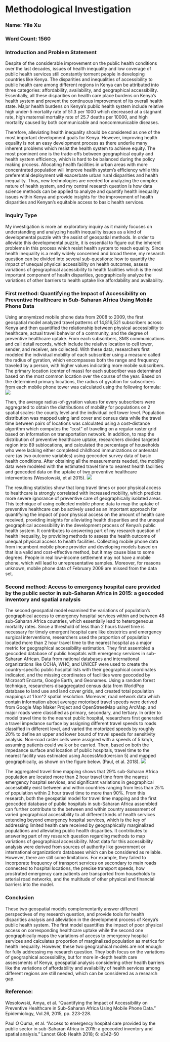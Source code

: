 # Methodological Investigation
### Name: Yile Xu 
### Word Count: 1560 

### Introduction and Problem Statement 
Despite of the considerable improvement on the public health conditions over the last decades, issues of health inequality and low coverage of public health services still constantly torment people in developing countries like Kenya. The disparities and inequalities of accessibility to public health care among different regions in Kenya can be attributed into three categories: affordability, availability, and geographical accessibility. Essentially, all these disparities on health care place burdens on Kenya’s health system and prevent the continuous improvement of its overall health state.  Major health burdens on Kenya’s public health system include relative high under-5 mortality rate of 51.3 per 1000 which decreased at a stagnant rate, high maternal mortality rate of 25.7 deaths per 10000, and high mortality caused by both communicable and noncommunicable diseases.

Therefore, alleviating health inequality should be considered as one of the most important development goals for Kenya. However, improving health equality is not an easy development process as there underlie many inherent problems which resist the health system to achieve equity. The most prominent one is the trade-offs between geographical equity and health system efficiency, which is hard to be balanced during the policy making process. Allocating health facilities in urban areas with more concentrated population will improve health system’s efficiency while this preferential deployment will exacerbate urban rural disparities and health inequality. Thus, new technologies are needed for analyzing the complex nature of health system, and my central research question is how data science methods can be applied to analyze and quantify health inequality issues within Kenya and provide insights for the improvement of health disparities and Kenyan’s equitable access to basic health services.

### Inquiry Type 
My investigation is more an exploratory inquiry as it mainly focuses on understanding and analyzing health inequality issues as a kind of developmental puzzle with the assist of geospatial methods. In order to alleviate this developmental puzzle, it is essential to figure out the inherent problems in this process which resist health system to reach equality.  Since health inequality is a really widely concerned and broad theme, my research question can be divided into several sub-questions: how to quantify the impact of unequal physical accessibility on health outcomes, assess variations of geographical accessibility to health facilities which is the most important component of health disparities, geographically analyze the variations of other barriers to health uptake like affordability and availability.  


### First method: Quantifying the Impact of Accessibility on Preventive Healthcare in Sub-Saharan Africa Using Mobile Phone Data 
Using anonymized mobile phone data from 2008 to 2009, the first geospatial model analyzed travel patterns of 14,816,521 subscribers across Kenya and then quantified the relationship between physical accessibility to healthcare, actual travel behavior of a community, and the degree of preventive healthcare uptake. From each subscribers, SMS communications and call detail records, which include the relative location to cell tower, sender, and receiver, are collected. With these data, researchers first modeled the individual mobility of each subscriber using a measure called the radius of gyration, which encompasses both the range and frequency traveled by a person, with higher values indicating more mobile subscribers. The primary location (center of mass) for each subscriber was determined based on the most common location over the course of the year. Based on the determined primary locations, the radius of gyration for subscribers from each mobile phone tower was calculated using the following formula: 
![](formula.png)

Then, the average radius-of-gyration values for every subscribers were aggregated to obtain the distributions of mobility for populations on 2 spatial scales: the county level and the individual cell tower level. Population distribution was mapped using land cover and census data while the travel time between pairs of locations was calculated using a cost–distance algorithm which computes the “cost” of traveling on a regular raster grid based on information on transportation network. In addition, to map the distribution of preventive healthcare uptake, researchers divided targeted region into 89 sublocations, and calculated the percentage of households who were lacking either completed childhood immunizations or antenatal care (as two outcome variables) using geocoded survey data of basic health conditions. After obtaining all the measurements needed, the mobility data were modeled with the estimated travel time to nearest health facilities and geocoded data on the uptake of two preventive healthcare interventions (Wesolowski, et al 2015).
![](method1.png)

The resulting statistics show that long travel times or poor physical access to healthcare is strongly correlated with increased mobility, which predicts more severe ignorance of preventive care of geographically isolated areas. This technique of using collected mobile phone data to map the uptake of preventive healthcare can be actively used as an important approach for quantifying the impact of poor physical access on the amount of health care received, providing insights for alleviating health disparities and the unequal geographical accessibility in the development process of Kenya’s public health system.  It contributes to answering part of my research question of health inequality, by providing methods to assess the health outcome of unequal physical access to health facilities. Collecting mobile phone data from incumbent mobile phone provider and developing models based on that is a valid and cost-effective method, but it may cause bias to some degrees. People in real low-income settlement may not have a mobile phone, which will lead to unrepresentative samples. Moreover, for reasons unknown, mobile phone data of February 2009 are missed from the data set. 

### Second method: Access to emergency hospital care provided by the public sector in sub-Saharan Africa in 2015: a geocoded inventory and spatial analysis

The second geospatial model examined the variations of population’s geographical access to emergency hospital services within and between 48 sub-Saharan Africa countries, which essentially lead to heterogeneous mortality rates. Since a threshold of less than 2 hours travel time is necessary for timely emergent hospital care like obstetrics and emergency surgical interventions, researchers used the proportion of population located more than 2 hour travel time to the nearest hospital as a major metric for geographical accessibility estimation. They first assembled a geocoded database of public hospitals with emergency services in sub-Saharan African. Data from national databases and international organizations like OCHA, WHO, and UNICEF were used to create the country-specific public hospital lists with their geographical coordinates indicated, and the missing coordinates of facilities were geocoded by Microsoft Encarta, Google Earth, and Geonames. Using a random forest technique, researchers disaggregated census data from WorldPop database to land use and land cover grids, and created total population mappings at 1 km^2 spatial resolution. Moreover, road network data which contain information about average motorised travel speeds were derived from Google Map Maker Project and OpenStreetMap using ArcMap, and major roads were classified as primary, secondary, and tertiary. In order to model travel time to the nearest public hospital, researchers first generated a travel impedance surface by assigning different travel speeds to roads classified in different level, and varied the motorized speeds by roughly 20% to define an upper and lower bound of travel speeds for sensitivity analysis. Non-road raster cells were assigned with a speeds of 5 km/h, assuming patients could walk or be carried. Then, based on both the impedance surface and location of public hospitals, travel time to the nearest facility was estimated using AccessMod(version 5) and mapped geographically, as shown on the figure below. (Paul, et al. 2018). 
![](method2.png)

The aggregated travel time mapping shows that 29% sub-Saharan Africa population are located more than 2 hour travel time from the nearest emergency hospital services, and significant variations in geographical accessibility exist between and within countries ranging from less than 25% of population within 2 hour travel time to more than 90%. From this research, both the geospatial model for travel time mapping and the first geocoded database of public hospitals in sub-Saharan Africa assembled can further contribute to the between and within country assessment of varied geographical accessibility to all different kinds of health services extending beyond emergency hospital services, which is the key of addressing limited health care received by geographically marginalized populations and alleviating public health disparities. It contributes to answering part of my research question regarding methods to map variations of geographical accessibility. Most data for this accessibility analysis were derived from sources of authority like government or international organization’s databases which can be considered as reliable. However, there are still some limitations. For example, they failed to incorporate frequency of transport services on secondary to main roads connected to hospital locations, the precise transport speeds, how prostrated emergency care patients are transported from households to arterial road networks, and the multitude of other physical and financial barriers into the model. 

### Conclusion 
These two geospatial models complementarily answer different perspectives of my research question, and provide tools for health disparities analysis and alleviation in the development process of Kenya’s public health system. The first model quantifies the impact of poor physical access on corresponding healthcare uptake while the second one geographically maps the variations of access to emergency hospital services and calculates proportion of marginalized population as metrics for health inequality. However, these two geographical models are not enough for fully addressing my research question. They both focus on the variations of geographical accessibility, but for more in-depth health care assessments of Kenya, geospatial analysis considering other health barriers like the variations of affordability and availability of health services among different regions are still needed, which can be considered as a research gap.  

### Reference: 
Wesolowski, Amya, et al. “Quantifying the Impact of Accessibility on Preventive Healthcare in Sub-Saharan Africa Using Mobile Phone Data.” Epidemiology, Vol.26, 2015, pp. 223-228.

Paul O Ouma, et al. “Access to emergency hospital care provided by the public sector in sub-Saharan Africa in 2015: a geocoded inventory and spatial analysis.” Lancet Glob Health 2018; 6: e342–50



